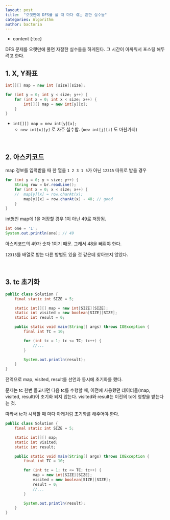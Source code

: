 ```yaml
---
layout: post
title:  "오랫만에 DFS를 풀 때 마다 겪는 흔한 실수들"
categories: Algorithm
author: bactoria
---
```


* content
{:toc}

DFS 문제를 오랫만에 풀면 자잘한 실수들을 하게된다. 그 시간이 아까워서 포스팅 해두려고 한다.

## 1. X, Y좌표

```java
int[][] map = new int [size][size];

for (int y = 0; int y < size; y++) {
    for (int x = 0; int x < size; x++) {
        int[][] map = new int[y][x];
    }
}
```

- `int[][] map = new int[y][x];`
  - `new int[x][y]` 로 자주 실수함. (`new int[j][i]` 도 마찬가지)

&nbsp;

## 2. 아스키코드

map 정보를 입력받을 때 한 열을 `1 2 3 1 5`가 아닌 `12315` 따위로 받을 경우 

```java
for (int y = 0; y < size; y++) {
    String row = br.readLine();
    for (int x = 0; x < size; x++) {
    //  map[y][x] = row.charAt(x);
        map[y][x] = row.charAt(x) - 48; // good
    }
}        
```

int형인 map에 1을 저장할 경우 1이 아닌 49로 저장됨. 
```java
int one = '1';
System.out.println(one); // 49
```

아스키코드의 49가 숫자 1이기 때문. 그래서 48을 빼줘야 한다.

`12315`를 배열로 받는 다른 방법도 있을 것 같은데 찾아보지 않았다.

&nbsp;

## 3. tc 초기화

```java
public class Solution {
    final static int SIZE = 5;

    static int[][] map = new int[SIZE][SIZE];
    static int visited = new boolean[SIZE][SIZE];
    static int result = 0;

    public static void main(String[] args) throws IOException {
        final int TC = 10;

        for (int tc = 1; tc <= TC; tc++) {
            //...
        }

        System.out.println(result);
    }
}
```

전역으로 map, visited, result를 선언과 동시에 초기화를 했다.

문제는 tc 한번 돌고나면 다음 tc를 수행할 때, 이전에 사용했던 데이터들(map, visited, result)이 초기화 되지 않는다. visited와 result는 이전의 tc에 영향을 받는다는 것.

따라서 tc가 시작할 때 마다 아래처럼 초기화를 해주어야 한다.

```java
public class Solution {
    final static int SIZE = 5;

    static int[][] map;
    static int visited;
    static int result;

    public static void main(String[] args) throws IOException {
        final int TC = 10;

        for (int tc = 1; tc <= TC; tc++) {
            map = new int[SIZE][SIZE];
            visited = new boolean[SIZE][SIZE];
            result = 0;
            //...
        }

        System.out.println(result);
    }
}
```


